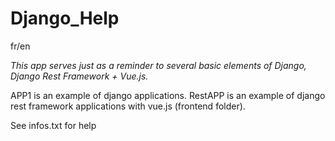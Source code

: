 # Django_Help

fr/en

*This app serves just as a reminder to several basic elements of Django, Django Rest Framework + Vue.js.*

APP1 is an example of django applications.
RestAPP is an example of django rest framework applications with vue.js (frontend folder).

See infos.txt for help

